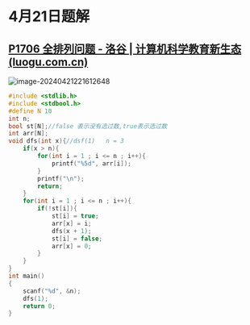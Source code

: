 # 4月21日题解

## [P1706 全排列问题 - 洛谷 | 计算机科学教育新生态 (luogu.com.cn)](https://www.luogu.com.cn/problem/P1706)

![image-20240421221612648](https://picture-cloud-store.oss-cn-beijing.aliyuncs.com/image-20240421221612648.png)

```c
#include <stdlib.h>
#include <stdbool.h>
#define N 10
int n;
bool st[N];//false 表示没有选过数,true表示选过数
int arr[N];
void dfs(int x){//dsf(1)   n = 3
    if(x > n){
        for(int i = 1 ; i <= n ; i++){
            printf("%5d", arr[i]);
        }
        printf("\n");
        return;
    }
    for(int i = 1 ; i <= n ; i++){
        if(!st[i]){
            st[i] = true;
            arr[x] = i;
            dfs(x + 1);
            st[i] = false;
            arr[x] = 0;
        }
    }
}
int main()
{
    scanf("%d", &n);
    dfs(1);
    return 0;
}
```

